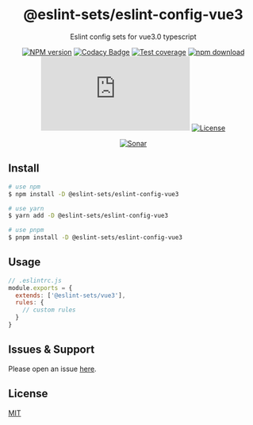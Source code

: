 <div style="text-align: center;" align="center">

# @eslint-sets/eslint-config-vue3

Eslint config sets for vue3.0 typescript

[![NPM version][npm-image]][npm-url]
[![Codacy Badge][codacy-image]][codacy-url]
[![Test coverage][codecov-image]][codecov-url]
[![npm download][download-image]][download-url]
[![gzip][gzip-image]][gzip-url]
[![License][license-image]][license-url]

[![Sonar][sonar-image]][sonar-url]

</div>

## Install

```bash
# use npm
$ npm install -D @eslint-sets/eslint-config-vue3

# use yarn
$ yarn add -D @eslint-sets/eslint-config-vue3

# use pnpm
$ pnpm install -D @eslint-sets/eslint-config-vue3
```

## Usage

```js
// .eslintrc.js
module.exports = {
  extends: ['@eslint-sets/vue3'],
  rules: {
    // custom rules
  }
}
```

## Issues & Support

Please open an issue [here](https://github.com/saqqdy/@eslint-sets/eslint-config-vue3/issues).

## License

[MIT](LICENSE)

[npm-image]: https://img.shields.io/npm/v/@eslint-sets/eslint-config-vue3.svg?style=flat-square
[npm-url]: https://npmjs.org/package/@eslint-sets/eslint-config-vue3
[codacy-image]: https://app.codacy.com/project/badge/Grade/f70d4880e4ad4f40aa970eb9ee9d0696
[codacy-url]: https://www.codacy.com/gh/saqqdy/@eslint-sets/eslint-config-vue3/dashboard?utm_source=github.com&utm_medium=referral&utm_content=saqqdy/@eslint-sets/eslint-config-vue3&utm_campaign=Badge_Grade
[codecov-image]: https://img.shields.io/codecov/c/github/saqqdy/@eslint-sets/eslint-config-vue3.svg?style=flat-square
[codecov-url]: https://codecov.io/github/saqqdy/@eslint-sets/eslint-config-vue3?branch=master
[download-image]: https://img.shields.io/npm/dm/@eslint-sets/eslint-config-vue3.svg?style=flat-square
[download-url]: https://npmjs.org/package/@eslint-sets/eslint-config-vue3
[gzip-image]: http://img.badgesize.io/https://unpkg.com/@eslint-sets/eslint-config-vue3/index.js?compression=gzip&label=gzip%20size:%20JS
[gzip-url]: http://img.badgesize.io/https://unpkg.com/@eslint-sets/eslint-config-vue3/index.js?compression=gzip&label=gzip%20size:%20JS
[license-image]: https://img.shields.io/badge/License-MIT-blue.svg
[license-url]: LICENSE
[sonar-image]: https://sonarcloud.io/api/project_badges/quality_gate?project=saqqdy_eslint-sets
[sonar-url]: https://sonarcloud.io/dashboard?id=saqqdy_eslint-sets
